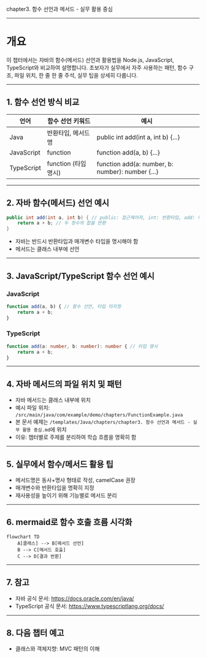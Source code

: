 chapter3. 함수 선언과 메서드 - 실무 활용 중심

---

# 개요

이 챕터에서는 자바의 함수(메서드) 선언과 활용법을 Node.js, JavaScript, TypeScript와 비교하여 설명합니다. 초보자가 실무에서 자주 사용하는 패턴, 함수 구조, 파일 위치, 한 줄 한 줄 주석, 실무 팁을 상세히 다룹니다.

---

## 1. 함수 선언 방식 비교

| 언어 | 함수 선언 키워드 | 예시 |
|------|------------------|------|
| Java | 반환타입, 메서드명 | public int add(int a, int b) {...} |
| JavaScript | function | function add(a, b) {...} |
| TypeScript | function (타입 명시) | function add(a: number, b: number): number {...} |

---

## 2. 자바 함수(메서드) 선언 예시

```java
public int add(int a, int b) { // public: 접근제어자, int: 반환타입, add: 메서드명
    return a + b; // 두 정수의 합을 반환
}
```

- 자바는 반드시 반환타입과 매개변수 타입을 명시해야 함
- 메서드는 클래스 내부에 선언

---

## 3. JavaScript/TypeScript 함수 선언 예시

### JavaScript
```javascript
function add(a, b) { // 함수 선언, 타입 미지정
    return a + b;
}
```

### TypeScript
```typescript
function add(a: number, b: number): number { // 타입 명시
    return a + b;
}
```

---

## 4. 자바 메서드의 파일 위치 및 패턴

- 자바 메서드는 클래스 내부에 위치
- 예시 파일 위치: `/src/main/java/com/example/demo/chapters/FunctionExample.java`
- 본 문서 예제는 `/templates/Java/chapters/chapter3. 함수 선언과 메서드 - 실무 활용 중심.md`에 위치
- 이유: 챕터별로 주제를 분리하여 학습 흐름을 명확히 함

---

## 5. 실무에서 함수/메서드 활용 팁

- 메서드명은 동사+명사 형태로 작성, camelCase 권장
- 매개변수와 반환타입을 명확히 지정
- 재사용성을 높이기 위해 기능별로 메서드 분리

---

## 6. mermaid로 함수 호출 흐름 시각화

```mermaid
flowchart TD
    A[클래스] --> B[메서드 선언]
    B --> C[메서드 호출]
    C --> D[결과 반환]
```

---

## 7. 참고

- 자바 공식 문서: https://docs.oracle.com/en/java/
- TypeScript 공식 문서: https://www.typescriptlang.org/docs/

---

## 8. 다음 챕터 예고

- 클래스와 객체지향: MVC 패턴의 이해

